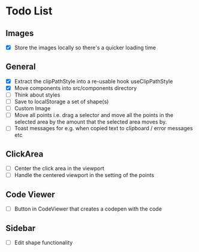 # Todo List

## Images

- [x] Store the images locally so there's a quicker loading time

## General

- [x] Extract the clipPathStyle into a re-usable hook useClipPathStyle
- [x] Move components into src/components directory
- [ ] Think about styles
- [ ] Save to localStorage a set of shape(s)
- [ ] Custom Image
- [ ] Move all points i.e. drag a selector and move all the points in the selected area by the amount that the selected area moves by.
- [ ] Toast messages for e.g. when copied text to clipboard / error messages etc

## ClickArea

- [ ] Center the click area in the viewport
- [ ] Handle the centered viewport in the setting of the points

## Code Viewer

- [ ] Button in CodeViewer that creates a codepen with the code

## Sidebar

- [ ] Edit shape functionality
